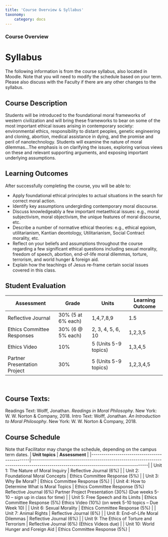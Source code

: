 ```yaml
---
title: 'Course Overview & Syllabus'
taxonomy:
    category: docs
---
```


### Course Overview

# Syllabus

The following information is from the course syllabus, also located in Moodle.  Note that you will need to modify the schedule based on your term.  Please also discuss with the Faculty if there are any other changes to the syllabus.

## Course Description
Students will be introduced to the foundational moral frameworks of western civilization and will bring these frameworks to bear on some of the most important ethical issues arising in contemporary society: environmental ethics, responsibility to distant peoples, genetic engineering and cloning, abortion, medical assistance in dying, and the promise and peril of nanotechnology.  Students will examine the nature of moral dilemmas...The emphasis is on clarifying the issues, exploring various views on these and relevant supporting arguments, and exposing important underlying assumptions.

## Learning Outcomes
After successfully completing the course, you will be able to:
* Apply foundational ethical principles to actual situations in the search for correct moral action.
* Identify key assumptions undergirding contemporary moral discourse.  
* Discuss knowledgeably a few important metaethical issues:  e.g., moral subjectivism, moral objectivism, the unique features of moral discourse, etc. 
* Describe a number of normative ethical theories: e.g., ethical egoism, utilitarianism, Kantian deontology, Utilitarianism, Social Contract morality, etc.
* Reflect on your beliefs and assumptions throughout the course regarding a few significant ethical questions including sexual morality, freedom of speech, abortion, end-of-life moral dilemmas, torture, terrorism, and world hunger & foreign aid.
* Explain how the teachings of Jesus re-frame certain social issues covered in this class.


## Student Evaluation
 
| **Assessment**               | **Grade**          | **Units**            | **Learning Outcome** |
|------------------------------|--------------------|----------------------|----------------------|
| Reflective Journal           | 30% (5 at 6% each) | 1,4,7,8,9            | 1.5                  |
| Ethics Committee Responses   | 30% (6 \@ 5% each) | 2, 3, 4, 5, 6, 10    | 1,2,3,5              |
| Ethics Video                 | 10%                | 5 (Units 5-9 topics) | 1,3,4,5              |
| Partner Presentation Project | 30%                | 5 (Units 5-9 topics) | 1,2,3,4,5            |

 
## Course Texts:
Readings Text: Wolff, Jonathan.  _Readings in Moral Philosophy_.  New York: W. W. Norton & Company, 2018.
Intro Text: Wolff, Jonathan.  _An Introduction to Moral Philosophy_.  New York: W. W. Norton &
     Company, 2018.  


## Course Schedule
Note that Facilitator may change the schedule, depending on the campus term dates.
| **Unit topics**                               | **Assessment**                                                                                                                         |
|-----------------------------------------------|----------------------------------------------------------------------------------------------------------------------------------------|
| Unit 1: The Nature of Moral Inquiry           | Reflective Journal (6%)                                                                                                                |
| Unit 2: Foundational Moral Concepts           | Ethics Committee Response (5%)                                                                                                         |
| Unit 3: Why Be Moral?                         | Ethics Committee Response (5%)                                                                                                         |
| Unit 4: How to Determine What is Moral Topics | Ethics Committee Response (5%) Reflective Journal (6%) Partner Project Presentation (30%) (Due weeks 5-10 – sign up in class for time) |
| Unit 5: Free Speech and its Limits            | Ethics Committee Response (5%) Ethics Video (10%) (on week 5-10 topics – Due Week 10)                                                  |
| Unit 6: Sexual Morality                       | Ethics Committee Response (5%)                                                                                                         |
| Unit 7: Animal Rights                         | Reflective Journal (6%)                                                                                                                |
| Unit 8: End-of-Life Moral Dilemmas            | Reflective Journal (6%)                                                                                                                |
| Unit 9: The Ethics of Torture and Terrorism   | Reflective Journal (6%) (Ethics Videos due)                                                                                            |
| Unit 10: World Hunger and Foreign Aid         | Ethics Committee Response (5%)                                                                                                         |
